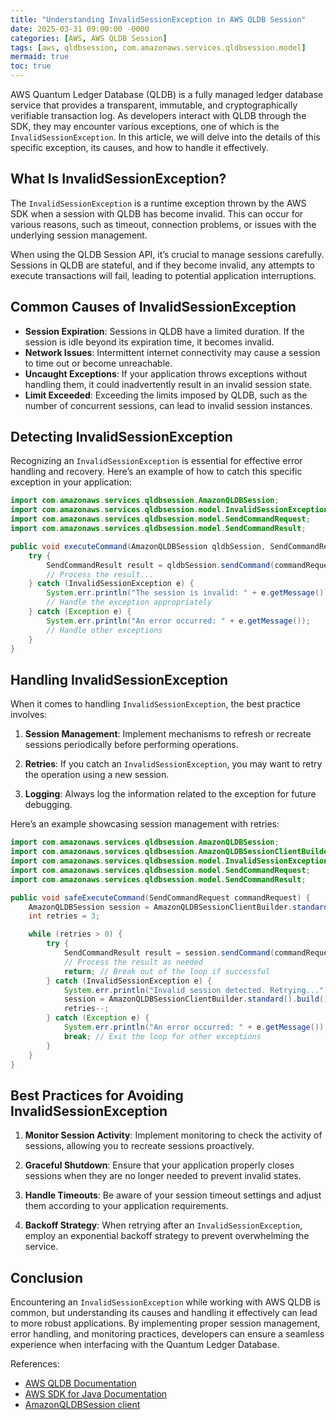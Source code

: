 ```yaml
---
title: "Understanding InvalidSessionException in AWS QLDB Session"
date: 2025-03-31 09:00:00 -0000
categories: [AWS, AWS QLDB Session]
tags: [aws, qldbsession, com.amazonaws.services.qldbsession.model]
mermaid: true
toc: true
---
```



AWS Quantum Ledger Database (QLDB) is a fully managed ledger database service that provides a transparent, immutable, and cryptographically verifiable transaction log. As developers interact with QLDB through the SDK, they may encounter various exceptions, one of which is the `InvalidSessionException`. In this article, we will delve into the details of this specific exception, its causes, and how to handle it effectively.

## What Is InvalidSessionException?

The `InvalidSessionException` is a runtime exception thrown by the AWS SDK when a session with QLDB has become invalid. This can occur for various reasons, such as timeout, connection problems, or issues with the underlying session management.

When using the QLDB Session API, it’s crucial to manage sessions carefully. Sessions in QLDB are stateful, and if they become invalid, any attempts to execute transactions will fail, leading to potential application interruptions.

## Common Causes of InvalidSessionException

- **Session Expiration**: Sessions in QLDB have a limited duration. If the session is idle beyond its expiration time, it becomes invalid.
- **Network Issues**: Intermittent internet connectivity may cause a session to time out or become unreachable.
- **Uncaught Exceptions**: If your application throws exceptions without handling them, it could inadvertently result in an invalid session state.
- **Limit Exceeded**: Exceeding the limits imposed by QLDB, such as the number of concurrent sessions, can lead to invalid session instances.

## Detecting InvalidSessionException

Recognizing an `InvalidSessionException` is essential for effective error handling and recovery. Here’s an example of how to catch this specific exception in your application:

```java
import com.amazonaws.services.qldbsession.AmazonQLDBSession;
import com.amazonaws.services.qldbsession.model.InvalidSessionException;
import com.amazonaws.services.qldbsession.model.SendCommandRequest;
import com.amazonaws.services.qldbsession.model.SendCommandResult;

public void executeCommand(AmazonQLDBSession qldbSession, SendCommandRequest commandRequest) {
    try {
        SendCommandResult result = qldbSession.sendCommand(commandRequest);
        // Process the result...
    } catch (InvalidSessionException e) {
        System.err.println("The session is invalid: " + e.getMessage());
        // Handle the exception appropriately
    } catch (Exception e) {
        System.err.println("An error occurred: " + e.getMessage());
        // Handle other exceptions
    }
}
```

## Handling InvalidSessionException

When it comes to handling `InvalidSessionException`, the best practice involves:

1. **Session Management**: Implement mechanisms to refresh or recreate sessions periodically before performing operations.

2. **Retries**: If you catch an `InvalidSessionException`, you may want to retry the operation using a new session.

3. **Logging**: Always log the information related to the exception for future debugging.

Here’s an example showcasing session management with retries:

```java
import com.amazonaws.services.qldbsession.AmazonQLDBSession;
import com.amazonaws.services.qldbsession.AmazonQLDBSessionClientBuilder;
import com.amazonaws.services.qldbsession.model.InvalidSessionException;
import com.amazonaws.services.qldbsession.model.SendCommandRequest;
import com.amazonaws.services.qldbsession.model.SendCommandResult;

public void safeExecuteCommand(SendCommandRequest commandRequest) {
    AmazonQLDBSession session = AmazonQLDBSessionClientBuilder.standard().build();
    int retries = 3;

    while (retries > 0) {
        try {
            SendCommandResult result = session.sendCommand(commandRequest);
            // Process the result as needed
            return; // Break out of the loop if successful
        } catch (InvalidSessionException e) {
            System.err.println("Invalid session detected. Retrying...");
            session = AmazonQLDBSessionClientBuilder.standard().build(); // Recreate session
            retries--;
        } catch (Exception e) {
            System.err.println("An error occurred: " + e.getMessage());
            break; // Exit the loop for other exceptions
        }
    }
}
```

## Best Practices for Avoiding InvalidSessionException

1. **Monitor Session Activity**: Implement monitoring to check the activity of sessions, allowing you to recreate sessions proactively.

2. **Graceful Shutdown**: Ensure that your application properly closes sessions when they are no longer needed to prevent invalid states.

3. **Handle Timeouts**: Be aware of your session timeout settings and adjust them according to your application requirements.

4. **Backoff Strategy**: When retrying after an `InvalidSessionException`, employ an exponential backoff strategy to prevent overwhelming the service.

## Conclusion

Encountering an `InvalidSessionException` while working with AWS QLDB is common, but understanding its causes and handling it effectively can lead to more robust applications. By implementing proper session management, error handling, and monitoring practices, developers can ensure a seamless experience when interfacing with the Quantum Ledger Database.

References:
- [AWS QLDB Documentation](https://docs.aws.amazon.com/qldb/latest/developerguide/what-is.html)
- [AWS SDK for Java Documentation](https://docs.aws.amazon.com/sdk-for-java/latest/developer-guide/home.html)
- [AmazonQLDBSession client](https://docs.aws.amazon.com/sdkforjava/api/latest/software/amazon/awssdk/services/qldbsession/package-summary.html)